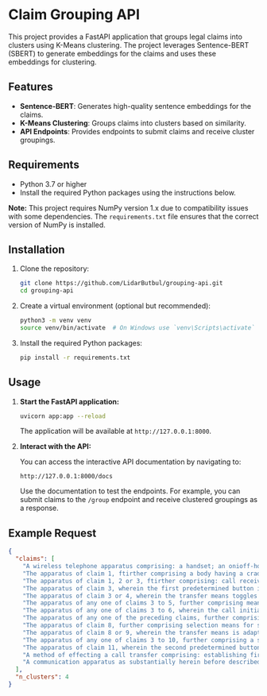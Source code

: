 # Claim Grouping API

This project provides a FastAPI application that groups legal claims into clusters using K-Means clustering. The project leverages Sentence-BERT (SBERT) to generate embeddings for the claims and uses these embeddings for clustering.

## Features

- **Sentence-BERT**: Generates high-quality sentence embeddings for the claims.
- **K-Means Clustering**: Groups claims into clusters based on similarity.
- **API Endpoints**: Provides endpoints to submit claims and receive cluster groupings.

## Requirements

- Python 3.7 or higher
- Install the required Python packages using the instructions below.

 **Note:** This project requires NumPy version 1.x due to compatibility issues with some dependencies. The `requirements.txt` file ensures that the correct version of NumPy is installed.

## Installation

1. Clone the repository:

    ```bash
    git clone https://github.com/LidarButbul/grouping-api.git
    cd grouping-api
    ```

2. Create a virtual environment (optional but recommended):

    ```bash
    python3 -m venv venv
    source venv/bin/activate  # On Windows use `venv\Scripts\activate`
    ```

3. Install the required Python packages:

    ```bash
    pip install -r requirements.txt
    ```

## Usage

1. **Start the FastAPI application:**

    ```bash
    uvicorn app:app --reload
    ```

    The application will be available at `http://127.0.0.1:8000`.

2. **Interact with the API:**

   You can access the interactive API documentation by navigating to:

    ```
    http://127.0.0.1:8000/docs
    ```

    Use the documentation to test the endpoints. For example, you can submit claims to the `/group` endpoint and receive clustered groupings as a response.

## Example Request

```json
{
  "claims": [
    "A wireless telephone apparatus comprising: a handset; an onioff-hook switch; a wireless communications module for establishing first and second cellular telephone calls via a base station; and means for generating an explicit call transfer command for sending to the base station in response to activation of the on-hook switch when the first and second wireless calls are established through the apparatus.",
    "The apparatus of claim 1, ftirther comprising a body having a cradle for the handset, wherein the onloff hook switch operates in response to placing the handset in the cradle.",
    "The apparatus of claim 1, 2 or 3, ftirther comprising: call receiving means for receiving a first call from a calling party; call initiating means for entering a call initiation mode, in response to activation of a f irst predetermined button, for initiating a second call; and transfer means for putting the first call on hold, initiating the second call, and toggling, in response to activation of the first predetermined button, between the first and second calls.",
    "The apparatus of claim 3, wherein the first predetermined button is a redial button.",
    "The apparatus of claim 3 or 4, wherein the transfer means toggles between the first and second calls by putting either the first or the second call on hold.",
    "The apparatus of any one of claims 3 to 5, further comprising means for enabling a phonebook lookup operation when in the call initiation mode.",
    "The apparatus of any one of claims 3 to 6, wherein the call initiation mode and a dialling mode are entered using the first predetermined button.",
    "The apparatus of any one of the preceding claims, further comprising display means for displaying first and second icons adjacent information relating to the first and second calls respectively, the first and second icons being adapted to switch when toggling between calls.",
    "The apparatus of claim 8, further comprising selection means for selecting information displayed on the display means.",
    "The apparatus of claim 8 or 9, wherein the transfer means is adapted to initiate a call to a second party whose information is displayed on the display means.",
    "The apparatus of any one of claims 3 to 10, further comprising a second predetermined button which ends an active call and reverts to a call on hold.",
    "The apparatus of claim 11, wherein the second predetermined button is a clear button.",
    "A method of effecting a call transfer comprising: establishing first and second cellular telephone calls at a wireless telephone apparatus, and generating an explicit call transfer command for sending to a base station in response to activation of the on-hook switch.",
    "A communication apparatus as substantially herein before described with reference to the accompanying drawings in Figures 1 to 7."
  ],
  "n_clusters": 4
}
